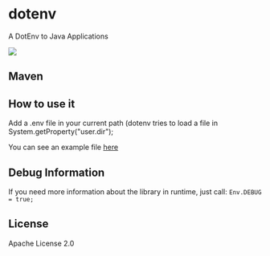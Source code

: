 # dotenv
A DotEnv to Java Applications

[![](https://jitpack.io/v/Harium/dotenv.svg)](https://jitpack.io/#Harium/dotenv)

## Maven

## How to use it
Add a .env file in your current path (dotenv tries to load a file in System.getProperty("user.dir");

You can see an example file [here](https://raw.githubusercontent.com/Harium/dotenv/master/src/main/.env)

## Debug Information
If you need more information about the library in runtime, just call:
`Env.DEBUG = true;`

## License
Apache License 2.0
